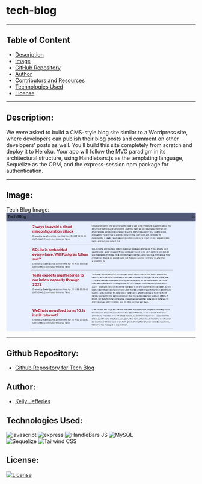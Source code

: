 # tech-blog

-------
## Table of Content

- [Description](#description)
- [Image](#image)
- [GitHub Repository](#github-repository)
- [Author](#author)  
- [Contributors and Resources](#contributors-and-resources)
- [Technologies Used](#technologies-used) 
- [License](#license)

-------
## Description:  
We were asked to build a CMS-style blog site similar to a Wordpress site, where developers can publish their blog posts and comment on other developers’ posts as well. You’ll build this site completely from scratch and deploy it to Heroku. Your app will follow the MVC paradigm in its architectural structure, using Handlebars.js as the templating language, Sequelize as the ORM, and the express-session npm package for authentication.

-------
## Image:

Tech Blog Image:
![Screenshot of Tech Blog Site](./public/images/tech-blog.jpg)

-----
## Github Repository:

- [Github Repository for Tech Blog](https://github.com/ksjefferies/tech-blog)

## Author:

- [Kelly Jefferies](https://github.com/ksjefferies)

## Technologies Used:

![javascript](https://img.shields.io/badge/JavaScript-323330?style=for-the-badge&logo=javascript&logoColor=F7DF1E)
![express](https://img.shields.io/badge/Express.js-000000?style=for-the-badge&logo=express&logoColor=white)
![HandleBars JS](https://img.shields.io/badge/Handlebars.js-f0772b?style=for-the-badge&logo=handlebarsdotjs&logoColor=black)
![MySQL](https://img.shields.io/badge/MySQL-005C84?style=for-the-badge&logo=mysql&logoColor=white)  
![Sequelize](https://img.shields.io/badge/Sequelize-52B0E7?style=for-the-badge&logo=Sequelize&logoColor=white)
![Tailwind CSS](https://img.shields.io/badge/Tailwind_CSS-38B2AC?style=for-the-badge&logo=tailwind-css&logoColor=white)

## License:

[![License](https://img.shields.io/badge/License-MIT%20License-Green)](http://choosealicense.com/licenses/mit/)